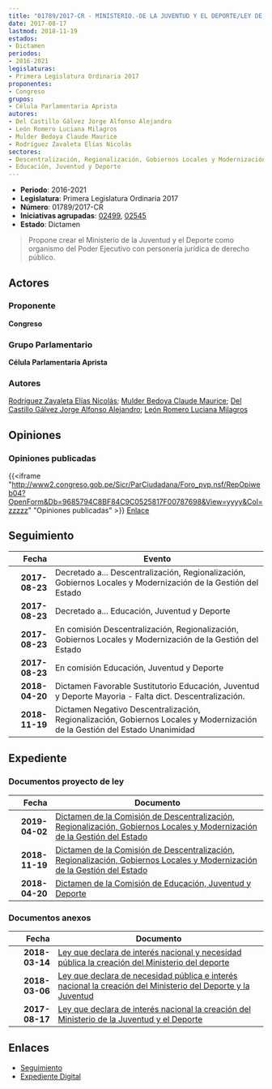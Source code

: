 ```yaml
---
title: "01789/2017-CR - MINISTERIO.-DE LA JUVENTUD Y EL DEPORTE/LEY DE CREACIÓN DEL..."
date: 2017-08-17
lastmod: 2018-11-19
estados:
- Dictamen
periodos:
- 2016-2021
legislaturas:
- Primera Legislatura Ordinaria 2017
proponentes:
- Congreso
grupos:
- Célula Parlamentaria Aprista
autores:
- Del Castillo Gálvez Jorge Alfonso Alejandro
- León Romero Luciana Milagros
- Mulder Bedoya Claude Maurice
- Rodríguez Zavaleta Elías Nicolás
sectores:
- Descentralización, Regionalización, Gobiernos Locales y Modernización de la Gestión del Estado
- Educación, Juventud y Deporte
---
```

- **Periodo**: 2016-2021
- **Legislatura**: Primera Legislatura Ordinaria 2017
- **Número**: 01789/2017-CR
- **Iniciativas agrupadas**: [02499](../../02400/02499), [02545](../../02500/02545)
- **Estado**: Dictamen

> Propone crear el Ministerio de la Juventud y el Deporte como organismo del Poder Ejecutivo con personería jurídica de derecho público.


## Actores

### Proponente

**Congreso**

### Grupo Parlamentario

**Célula Parlamentaria Aprista**

### Autores

[Rodríguez Zavaleta Elías Nicolás](mailto:mailto:erodriguez@congreso.gob.pe); [Mulder Bedoya Claude Maurice](mailto:mailto:mmulder@congreso.gob.pe); [Del Castillo Gálvez Jorge Alfonso Alejandro](mailto:mailto:jdelcastillo@congreso.gob.pe); [León Romero Luciana Milagros](mailto:mailto:lleon@congreso.gob.pe)

## Opiniones

### Opiniones publicadas

{{<iframe "http://www2.congreso.gob.pe/Sicr/ParCiudadana/Foro_pvp.nsf/RepOpiweb04?OpenForm&Db=9685794C8BF84C9C0525817F00787698&View=yyyy&Col=zzzzz" "Opiniones publicadas" >}}
[Enlace](http://www2.congreso.gob.pe/Sicr/ParCiudadana/Foro_pvp.nsf/RepOpiweb04?OpenForm&Db=9685794C8BF84C9C0525817F00787698&View=yyyy&Col=zzzzz)


## Seguimiento

| Fecha | Evento |
|------:|--------|
| **2017-08-23** | Decretado a... Descentralización, Regionalización, Gobiernos Locales y Modernización de la Gestión del Estado |
| **2017-08-23** | Decretado a... Educación, Juventud y Deporte |
| **2017-08-23** | En comisión Descentralización, Regionalización, Gobiernos Locales y Modernización de la Gestión del Estado |
| **2017-08-23** | En comisión Educación, Juventud y Deporte |
| **2018-04-20** | Dictamen Favorable Sustitutorio Educación, Juventud y Deporte Mayoria - Falta dict. Descentralización. |
| **2018-11-19** | Dictamen Negativo Descentralización, Regionalización, Gobiernos Locales y Modernización de la Gestión del Estado Unanimidad |

## Expediente

### Documentos proyecto de ley

| Fecha | Documento |
|------:|-----------|
| **2019-04-02** | [Dictamen de la Comisión de Descentralización, Regionalización, Gobiernos Locales y Modernización de la Gestión del Estado](http://www.leyes.congreso.gob.pe/Documentos/2016_2021/Dictamenes/Proyectos_de_Ley/02499DC08MAY20190402.pdf) |
| **2018-11-19** | [Dictamen de la Comisión de Descentralización, Regionalización, Gobiernos Locales y Modernización de la Gestión del Estado](http://www.leyes.congreso.gob.pe/Documentos/2016_2021/Dictamenes/Proyectos_de_Ley/01789DC08MAY20181119.pdf) |
| **2018-04-20** | [Dictamen de la Comisión de Educación, Juventud y Deporte](http://www.leyes.congreso.gob.pe/Documentos/2016_2021/Dictamenes/Proyectos_de_Ley/01789DC10MAY20180420.pdf) |

### Documentos anexos

| Fecha | Documento |
|------:|-----------|
| **2018-03-14** | [Ley que declara de interés nacional y necesidad pública la creación del Ministerio del deporte](http://www.leyes.congreso.gob.pe/Documentos/2016_2021/Proyectos_de_Ley_y_de_Resoluciones_Legislativas/PL0254520180314..pdf) |
| **2018-03-06** | [Ley que declara de necesidad pública e interés nacional la creación del Ministerio del Deporte y la Juventud](http://www.leyes.congreso.gob.pe/Documentos/2016_2021/Proyectos_de_Ley_y_de_Resoluciones_Legislativas/PL0249920180306.pdf) |
| **2017-08-17** | [Ley que declara de interés nacional la creación del Ministerio de la Juventud y el Deporte](http://www.leyes.congreso.gob.pe/Documentos/2016_2021/Proyectos_de_Ley_y_de_Resoluciones_Legislativas/PL0178920170817.PDF) |

## Enlaces

- [Seguimiento](http://www2.congreso.gob.pe/Sicr/TraDocEstProc/CLProLey2016.nsf/f7fff46988ca05b1052578e100829cc7/b160520f682289000525817f006f07a8?OpenDocument)
- [Expediente Digital](http://www2.congreso.gob.pe/Sicr/TraDocEstProc/Expvirt_2011.nsf/visbusqptramdoc1621/01789?opendocument)


